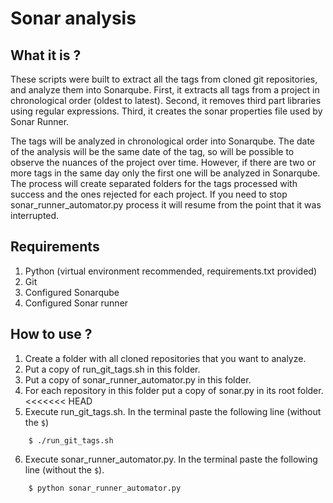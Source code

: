 # Sonar analysis

## What it is ?

These scripts were built to extract all the tags from cloned git repositories, and analyze them into Sonarqube. First, it extracts all tags from a project in chronological order (oldest to latest). Second, it removes third part libraries using regular expressions. Third, it creates the sonar properties file used by Sonar Runner. 

The tags will be analyzed in chronological order into Sonarqube. The date of the analysis will be the same date of the tag, so will be possible to observe the nuances of the project over time. However, if there are two or more tags in the same day only the first one will be analyzed in Sonarqube. The process will create separated folders for the tags processed with success and the ones rejected for each project. If you need to stop sonar_runner_automator.py process it will resume from the point that it was interrupted.

## Requirements

1. Python (virtual environment recommended, requirements.txt provided)
2. Git
3. Configured Sonarqube
4. Configured Sonar runner

## How to use ?

1. Create a folder with all cloned repositories that you want to analyze.
2. Put a copy of run_git_tags.sh in this folder.
3. Put a copy of sonar_runner_automator.py in this folder. 
4. For each repository in this folder put a copy of sonar.py in its root folder.
<<<<<<< HEAD
5. Execute run_git_tags.sh. In the terminal paste the following line (without the `$`)
```
    $ ./run_git_tags.sh
```
6. Execute sonar_runner_automator.py. In the terminal paste the following line (without the `$`). 
```
    $ python sonar_runner_automator.py
```